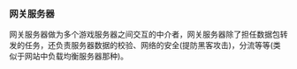 ### 网关服务器
网关服务器做为多个游戏服务器之间交互的中介者，网关服务器除了担任数据包转发的任务，还负责服务器数据的校验、网络的安全(提防黑客攻击)，分流等等(类似于网站中负载均衡服务器那种)。

